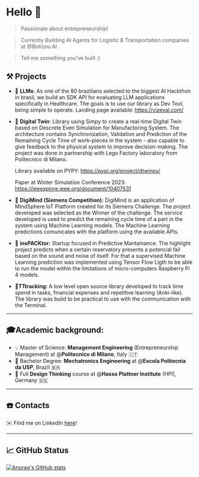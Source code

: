 # Hello 👋

> Passionate about entrepreneurship!

> Currently Building AI Agents for Logistic & Transportation companies at @Botizou AI .

> Tell me something you've built :)

## ⚒️ Projects
- 👀 **LLMs**: As one of the 80 brazilians selected to the biggest AI Hackthon in brasil, we build an SDK API for evaluating LLM applications specifically in Healthcare. The goals is to use our library as Dev Tool, being simple to operate. Landing page available: https://vizeval.com/

- 🤖 **Digital Twin**: Library using Simpy to create a real-time Digital Twin based on Descrete Even Simulation for Manufactoring System. The architecture contains Synchronization, Validation and Prediction of the Remaining Cycle Time of work-pieces in the system - also capable to give feedback to the physical system to improve decision-making. The project was done in partnership with Lego Factory laboratory from Politecnico di Milano. 

  Library available on PYPY: https://pypi.org/project/dtwinpy/
  
  Paper at Winter Simulation Conference 2023: https://ieeexplore.ieee.org/document/10407531


- 🧩 **DigiMind (Siemens Competition):** DigiMind is an application of MindSphere IoT Platform created for its Siemens Challenge. The project developed was selected as the Winner of the challenge. The service developed is used to predict the remaining cycle time of a part in the system using Machine Learning models. The Machine Learning predictions comunicates with the platform using the available APIs.

 
- 🔦 **insPACKtor:** Startup focused in Predictive Mantainance. The highlight project predicts when a certain reservatory presents a potencial fail based on the sound and noise of itself. For that a supervised Machine Learning prediction was implemented using Tensor Flow Ligth to be able to run the model within the limitations of micro-computers Raspberry Pi 4 models.


- 🎯**TTtracking:** A low level open source library developed to track time spend in tasks, financial expenses and repetitive learning (Anki-like). The library was build to be practical to use with the communication with the Terminal.



---

## 🎓Academic background:

- 💡 Master of Science: **Management Engineering** (Entrepreneurship Management) at @**Politecnico di Milano**, Italy :it:
- 🤖 Bachelor Degree: **Mechatronics Engineering** at @**Escola Politecnia da USP**, Brazil :brazil:
- 🎨 Full **Design Thinking** course at @**Hasso Plattner Institute** (HPI), Germany :de:

---
## ☎️ Contacts

✉️ Find me on LinkedIn [here](https://www.linkedin.com/in/p-bacelar/)!

---
## 📈 GitHub Status
[![Anurag's GitHub stats](https://github-readme-stats.zohan.tech/api?username=pedrolbacelar&count_private=true&theme=tokyonight)](https://github.com/anuraghazra/github-readme-stats)

<!--
[![Anurag's GitHub stats](https://github-readme-stats-61qdveq2j-fanwangm.vercel.app/api?username=pedrolbacelar&count_private=true&theme=tokyonight)

[![Top Langs](https://github-readme-stats.vercel.app/api/top-langs/?username=pedrolbacelar)](https://github.com/anuraghazra/github-readme-stats)

**pedrolbacelar/pedrolbacelar** is a ✨ _special_ ✨ repository because its `README.md` (this file) appears on your GitHub profile.
[![Top Langs](https://github-readme-stats.vercel.app/api/top-langs/?username=anuraghazra)](https://github.com/anuraghazra/github-readme-stats)

Here are some ideas to get you started:

- 🔭 I’m currently working on ...
- 🌱 I’m currently learning ...
- 👯 I’m looking to collaborate on ...
- 🤔 I’m looking for help with ...
- 💬 Ask me about ...
- 📫 How to reach me: ...
- 😄 Pronouns: ...
- ⚡ Fun fact: ...
-->
